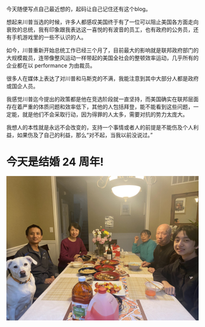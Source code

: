 今天随便写点自己最近想的，起码让自己记住还有这个blog。

想起来川普当选的时候，许多人都感叹美国终于有了一位可以阻止美国各方面走向衰败的总统，我有印象跟我表达这一喜悦的有波音的员工，也有政府的公务员，还有手机游戏里的一些不认识的人。

如今，川普重新开始总统工作已经三个月了，目前最大的影响就是联邦政府部门的大规模裁员，连带像整风运动一样带起的美国全社会的整顿效率运动，几乎所有的企业都在以 performance 为由裁员。

很多人在媒体上表达了对川普和马斯克的不满，我能注意到其中大部分人都是政府或国企人员。

我感觉川普迄今提出的政策都是他在竞选阶段就一直坚持，而美国确实在联邦层面存在着严重的体质问题和效率低下，其他的人包括拜登，能不能看到这些问题，一定能，就是他们不会采取行动，因为得罪的人太多，需要对抗的势力太庞大。

我想人的本性就是永远不会改变的，支持一个事情或者人的前提是不能伤及个人利益，如果伤及了自己的利益，那么“对不起，当我以前没说过。”

# 今天是结婚 24 周年!
![24th ceremony](/img/2025-03-15-24th-ceremony/IMG_0762.jpg)

